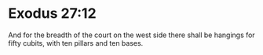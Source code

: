 # Exodus 27:12

And for the breadth of the court on the west side there shall be hangings for fifty cubits, with ten pillars and ten bases.
